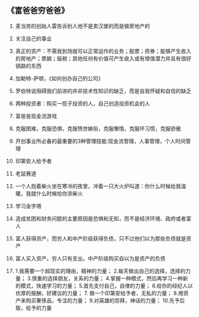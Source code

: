 ## 《富爸爸穷爸爸》

1. 麦当劳的创始人雷告诉别人他不是卖汉堡的而是做房地产的

2. 关注自己的事业

3. 真正的资产：不需我到场就可以正常运作的业务；股票；债券；能够产生收入的房地产；票据；版税；其他任何有价值可产生收入或有增值潜力并且有很好销路的东西

4. 加勒特-萨顿，《如何创办自己的公司》

5. 罗伯特说阻碍我们前进的并非技术性知识的缺乏，而是自我怀疑和自信的缺乏

6. 两种投资者：购买一揽子投资的人，自己创造投资机会的人

7. 富爸爸现金流游戏

8. 克服困难，克服恐惧，克服愤世嫉俗，克服懒惰，克服坏习惯，克服骄傲

9. 开创事业所必备的最重要的3种管理技能:现金流管理，人事管理，个人时间管理

10. 印第安人给予者

12. 老鼠赛道

13. 一个人抱着柴火坐在寒冷的夜里，冲着一只大火炉叫道：你什么时候给我温暖，我就什么时候给你添柴火

14. 学习金字塔

15. 造成贫困和财务问题的主要原因是恐惧和无知，而不是经济环境、政府或者富人

16. 富人获得资产，而穷人和中产阶级获得负债，只不过他们以为那些负债就是资产

17. 富人买入资产。穷人只有支出。中产阶级购买自以为是资产的负债

18. 1.我需要一个超现实的理由，精神的力量；
     2.每天做出自己的选择，选择的力量；
     3.慎重的选择朋友，关系的力量；
     4.掌握一种模式，然后再学习一种新的模式，快速学习的力量；
     5.首先支付自己，自律的力量；
     6.给你的经纪人以优厚的报酬，好建议的力量；
     7. 做一个印第安给予者，无私的力量；
     8.用资产来购买奢侈品，专注的力量；
     9.对英雄的崇拜，神话的力量；
     10.先予后取，给予的力量
